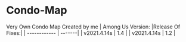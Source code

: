 # Condo-Map
Very Own Condo Map Created by me 
| Among Us Version:  |Release Of Fixes:|
| ------------ | -------|
| v2021.4.14s  | 1.4  |
| v2021.4.14s | 1.2  |
